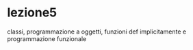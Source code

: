 # lezione5
classi, programmazione a oggetti, funzioni def implicitamente e programmazione funzionale
